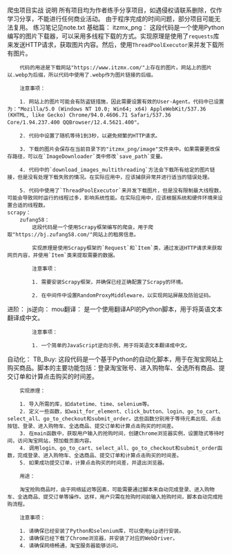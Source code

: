 爬虫项目实战
说明
所有项目均为作者练手分享项目，如遇侵权请联系删除，仅作学习分享，不能进行任何商业活动。
由于程序完成的时间问题，部分项目可能无法复用。
练习笔记见note.txt
基础篇：
    itzmx_png：
        这段代码是一个使用Python编写的图片下载器，可以采用多线程下载的方式。实现原理是使用了`requests`库来发送HTTP请求，获取图片内容。然后，使用`ThreadPoolExecutor`来并发下载所有图片。

        代码的用途是下载网站"https://www.itzmx.com/"上存在的图片。网站上的图片以.webp为后缀，所以代码中使用了.webp作为图片链接的后缀。

        注意事项：

        1. 网站上的图片可能会有防盗链措施，因此需要设置有效的User-Agent。代码中已设置为："Mozilla/5.0 (Windows NT 10.0; Win64; x64) AppleWebKit/537.36 (KHTML, like Gecko) Chrome/94.0.4606.71 Safari/537.36 Core/1.94.237.400 QQBrowser/12.4.5621.400"。

        2. 代码中设置了随机等待1到3秒，以避免频繁的HTTP请求。

        3. 下载的图片会保存在当前目录下的"itzmx_png/image"文件夹中。如果需要更改保存路径，可以在`ImageDownloader`类中修改`save_path`变量。

        4. 代码中的`download_images_multithreading`方法会下载所有给定的图片链接，但是没有处理下载失败的情况。在实际应用中，应该捕获异常并进行适当的错误处理。

        5. 代码中使用了`ThreadPoolExecutor`来并发下载图片，但是没有限制最大线程数，可能会导致同时运行的线程过多，影响系统性能。在实际应用中，应该根据系统和硬件环境来设置合适的线程数。
    scrapy：
        zufang58：
            这段代码是一个使用Scrapy框架编写的爬虫，用于爬取"https://bj.zufang58.com/"网站上的租房信息。

            实现原理是使用Scrapy框架的`Request`和`Item`类，通过发送HTTP请求来获取网页内容，并使用`Item`类来提取需要的数据。

            注意事项：

            1. 需要安装Scrapy框架，并确保已经正确配置了Scrapy的环境。

            2. 在中间件中设置RandomProxyMiddleware，以实现网站屏蔽及防验证码。
进阶：
    js逆向：
        mou翻译：
            是一个使用翻译API的Python脚本，用于将英语文本翻译成中文。

            注意事项：

            1. 一个简单的JavaScript逆向示例，用于将英语文本翻译成中文。

自动化：
    TB_Buy:
        这段代码是一个基于Python的自动化脚本，用于在淘宝网站上购买商品。脚本的主要功能包括：登录淘宝账号、进入购物车、全选所有商品、提交订单和计算点击购买的时间差。

        实现原理：

        1. 导入所需的库，如datetime、time、selenium等。
        2. 定义一些函数，如wait_for_element、click_button、login、go_to_cart、select_all、go_to_checkout和submit_order。这些函数分别用于等待元素出现、点击按钮、登录、进入购物车、全选商品、提交订单和计算点击购买的时间差。
        3. 在main函数中，获取用户输入的抢购时间，创建Chrome浏览器实例，设置隐式等待时间，访问淘宝网站，预加载页面内容。
        4. 调用login、go_to_cart、select_all、go_to_checkout和submit_order函数，完成登录、进入购物车、全选商品、提交订单和计算点击购买的时间差。
        5. 如果成功提交订单，计算点击购买的时间差，并退出浏览器。

        用途：

        淘宝抢购商品时，由于网络延迟等因素，可能需要通过脚本来自动完成登录、进入购物车、全选商品、提交订单等操作。这样，用户只需在抢购时间前输入抢购时间，脚本自动完成抢购流程。

        注意事项：

        1. 请确保已经安装了Python和selenium库，可以使用pip进行安装。
        2. 请确保已经下载了Chrome浏览器，并安装了对应的WebDriver。
        4. 请确保网络畅通，淘宝服务器能够访问。


